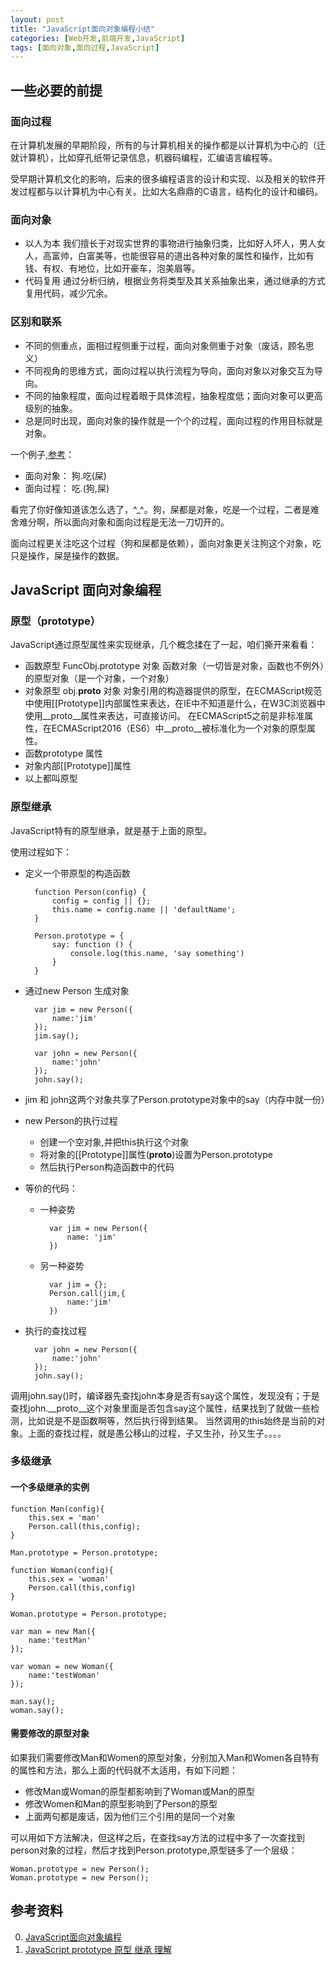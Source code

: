 ```yaml
---
layout: post
title: "JavaScript面向对象编程小结"
categories: [Web开发,前端开发,JavaScript]
tags: [面向对象,面向过程,JavaScript]
---
```


## 一些必要的前提

### 面向过程

在计算机发展的早期阶段，所有的与计算机相关的操作都是以计算机为中心的（迁就计算机），比如穿孔纸带记录信息，机器码编程，汇编语言编程等。

受早期计算机文化的影响，后来的很多编程语言的设计和实现、以及相关的软件开发过程都与以计算机为中心有关。比如大名鼎鼎的C语言，结构化的设计和编码。

### 面向对象

+ 以人为本
	我们擅长于对现实世界的事物进行抽象归类，比如好人坏人，男人女人，高富帅，白富美等，也能很容易的道出各种对象的属性和操作，比如有钱、有权、有地位，比如开豪车，泡美眉等。
+ 代码复用
	通过分析归纳，根据业务将类型及其关系抽象出来，通过继承的方式复用代码，减少冗余。

### 区别和联系
+ 不同的侧重点，面相过程侧重于过程，面向对象侧重于对象（废话，顾名思义）
+ 不同视角的思维方式，面向过程以执行流程为导向，面向对象以对象交互为导向。
+ 不同的抽象程度，面向过程着眼于具体流程，抽象程度低；面向对象可以更高级别的抽象。
+ 总是同时出现，面向对象的操作就是一个个的过程，面向过程的作用目标就是对象。

一个例子,[参考](http://www.zhihu.com/question/19701980)：

+ 面向对象： 狗.吃(屎)
+ 面向过程： 吃.(狗,屎)

看完了你好像知道该怎么选了，^_^。狗，屎都是对象，吃是一个过程，二者是难舍难分啊，所以面向对象和面向过程是无法一刀切开的。

面向过程更关注吃这个过程（狗和屎都是依赖），面向对象更关注狗这个对象，吃只是操作，屎是操作的数据。

## JavaScript 面向对象编程

### 原型（prototype）

JavaScript通过原型属性来实现继承，几个概念揉在了一起，咱们撕开来看看：
+ 函数原型 FuncObj.prototype 对象
函数对象（一切皆是对象，函数也不例外）的原型对象（是一个对象，一个对象）
+ 对象原型 obj.__proto__ 对象
对象引用的构造器提供的原型，在ECMAScript规范中使用[[Prototype]]内部属性来表达，在IE中不知道是什么，在W3C浏览器中使用__proto__属性来表达，可直接访问。
在ECMAScript5之前是非标准属性，在ECMAScript2016（ES6）中__proto__被标准化为一个对象的原型属性。
+ 函数prototype 属性
+ 对象内部[[Prototype]]属性
+ 以上都叫原型 

### 原型继承

JavaScript特有的原型继承，就是基于上面的原型。

使用过程如下：
+ 定义一个带原型的构造函数
    
        function Person(config) {
            config = config || {};
            this.name = config.name || 'defaultName';
        }
                    
        Person.prototype = {
            say: function () {
                console.log(this.name, 'say something')
            }
        }

+ 通过new Person 生成对象
    
        var jim = new Person({
            name:'jim'
        });
        jim.say();
        
        var john = new Person({
            name:'john'
        });
        john.say();

+ jim 和 john这两个对象共享了Person.prototype对象中的say（内存中就一份）
+ new Person的执行过程
    + 创建一个空对象,并把this执行这个对象
    + 将对象的[[Prototype]]属性(__proto__)设置为Person.prototype
    + 然后执行Person构造函数中的代码 
+ 等价的代码：
    + 一种姿势
    
            var jim = new Person({
                name: 'jim'
            })
        
    + 另一种姿势
    
            var jim = {};
            Person.call(jim,{
                name:'jim'
            })    

+ 执行的查找过程
    
        var john = new Person({
            name:'john'
        });
        john.say();
调用john.say()时，编译器先查找john本身是否有say这个属性，发现没有；于是查找john.__proto__这个对象里面是否包含say这个属性，结果找到了就做一些检测，比如说是不是函数啊等，然后执行得到结果。
当然调用的this始终是当前的对象。上面的查找过程，就是愚公移山的过程，子又生孙，孙又生子。。。。

### 多级继承

#### 一个多级继承的实例
    
    function Man(config){
        this.sex = 'man'
        Person.call(this,config);
    }
	
	Man.prototype = Person.prototype;
        
    function Woman(config){
        this.sex = 'woman'
        Person.call(this,config)
    }
	
	Woman.prototype = Person.prototype;
	
	var man = new Man({
		name:'testMan'
	});
	
	var woman = new Woman({
		name:'testWoman'
	});
	
	man.say();
	woman.say();

#### 需要修改的原型对象

如果我们需要修改Man和Women的原型对象，分别加入Man和Women各自特有的属性和方法，那么上面的代码就不太适用，有如下问题：
+ 修改Man或Woman的原型都影响到了Woman或Man的原型
+ 修改Women和Man的原型影响到了Person的原型
+ 上面两句都是废话，因为他们三个引用的是同一个对象

可以用如下方法解决，但这样之后，在查找say方法的过程中多了一次查找到person对象的过程，然后才找到Person.prototype,原型链多了一个层级：

    Woman.prototype = new Person();
    Woman.prototype = new Person();    


## 参考资料
0. [JavaScript面向对象编程](http://rawbin-.github.io/web%E5%BC%80%E5%8F%91/%E5%89%8D%E7%AB%AF%E5%BC%80%E5%8F%91/javascript/2015/08/15/javascript-oop/)
0. [JavaScript prototype 原型 继承 理解](http://rawbin-.github.io/%E5%BC%80%E5%8F%91%E6%8A%80%E6%9C%AF/javascript/2015/07/07/javascript-object-prototype/)